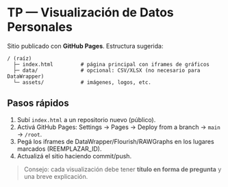 
# TP — Visualización de Datos Personales

Sitio publicado con **GitHub Pages**. Estructura sugerida:

```
/ (raíz)
  ├─ index.html         # página principal con iframes de gráficos
  ├─ data/              # opcional: CSV/XLSX (no necesario para DataWrapper)
  └─ assets/            # imágenes, logos, etc.
```

## Pasos rápidos
1. Subí `index.html` a un repositorio nuevo (público).
2. Activá GitHub Pages: Settings → Pages → Deploy from a branch → `main` → `/root`.
3. Pegá los iframes de DataWrapper/Flourish/RAWGraphs en los lugares marcados (REEMPLAZAR_ID).
4. Actualizá el sitio haciendo commit/push.

> Consejo: cada visualización debe tener **título en forma de pregunta** y una breve explicación.
